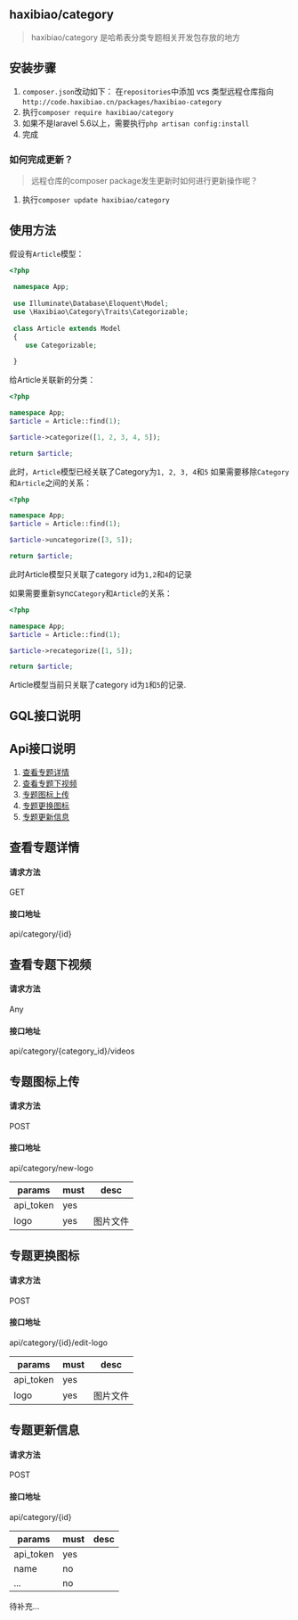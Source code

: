## haxibiao/category
 
 > haxibiao/category 是哈希表分类专题相关开发包存放的地方
 

 ## 安装步骤
 
 1. `composer.json`改动如下：
 在`repositories`中添加 vcs 类型远程仓库指向 
 `http://code.haxibiao.cn/packages/haxibiao-category` 
 1. 执行`composer require haxibiao/category`
 2. 如果不是laravel 5.6以上，需要执行`php artisan config:install`
 3. 完成
 
 ### 如何完成更新？
 > 远程仓库的composer package发生更新时如何进行更新操作呢？
 1. 执行`composer update haxibiao/category`
 
 
 ## 使用方法
 假设有`Article`模型：
 
```php
<?php
 
 namespace App;
 
 use Illuminate\Database\Eloquent\Model;
 use \Haxibiao\Category\Traits\Categorizable;
 
 class Article extends Model
 {
 	use Categorizable;
 
 }
 ```
 给Article关联新的分类：
 ```php
<?php
 
 namespace App;
 $article = Article::find(1);
 
 $article->categorize([1, 2, 3, 4, 5]);
 
 return $article;
````
此时，`Article`模型已经关联了Category为`1, 2, 3, 4`和`5` 
如果需要移除`Category`和`Article`之间的关系：
 ```php
<?php
 
 namespace App;
 $article = Article::find(1);
 
 $article->uncategorize([3, 5]);
 
 return $article;
````
此时Article模型只关联了category id为`1,2`和`4`的记录

如果需要重新sync`Category`和`Article`的关系：
 ```php
<?php

namespace App;
$article = Article::find(1);

$article->recategorize([1, 5]);

return $article;
````
Article模型当前只关联了category id为`1`和`5`的记录.
 ## GQL接口说明
 
 ## Api接口说明
 1. [查看专题详情](#查看专题详情)
 2. [查看专题下视频](#查看专题下视频)
 3. [专题图标上传](#专题图标上传)
 4. [专题更换图标](#专题更换图标)
 5. [专题更新信息](#专题更新信息)

 
## 查看专题详情
#### 请求方法 
GET 
#### 接口地址
api/category/{id}

## 查看专题下视频
#### 请求方法 
Any 
#### 接口地址
api/category/{category_id}/videos

## 专题图标上传
#### 请求方法 
POST 
#### 接口地址
api/category/new-logo

| params | must | desc |
| ---- | ---- | ---- |
| api_token | yes |  |
| logo | yes| 图片文件 |

## 专题更换图标
#### 请求方法 
POST 
#### 接口地址
api/category/{id}/edit-logo

| params | must | desc |
| ---- | ---- | ---- |
| api_token | yes |  |
| logo | yes| 图片文件 |

## 专题更新信息
#### 请求方法 
POST 
#### 接口地址
api/category/{id}

| params | must | desc |
| ---- | ---- | ---- |
| api_token | yes |  |
| name | no|  |
| ... | no|  |

待补充...